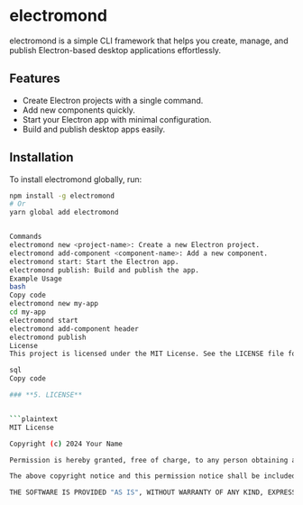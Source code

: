 # electromond

electromond is a simple CLI framework that helps you create, manage, and publish Electron-based desktop applications effortlessly.

## Features

- Create Electron projects with a single command.
- Add new components quickly.
- Start your Electron app with minimal configuration.
- Build and publish desktop apps easily.

## Installation

To install electromond globally, run:

```bash
npm install -g electromond
# Or
yarn global add electromond


Commands
electromond new <project-name>: Create a new Electron project.
electromond add-component <component-name>: Add a new component.
electromond start: Start the Electron app.
electromond publish: Build and publish the app.
Example Usage
bash
Copy code
electromond new my-app
cd my-app
electromond start
electromond add-component header
electromond publish
License
This project is licensed under the MIT License. See the LICENSE file for details.

sql
Copy code

### **5. LICENSE**


```plaintext
MIT License

Copyright (c) 2024 Your Name

Permission is hereby granted, free of charge, to any person obtaining a copy of this software and associated documentation files (the "Software"), to deal in the Software without restriction, including without limitation the rights to use, copy, modify, merge, publish, distribute, sublicense, and/or sell copies of the Software, and to permit persons to whom the Software is furnished to do so, subject to the following conditions:

The above copyright notice and this permission notice shall be included in all copies or substantial portions of the Software.

THE SOFTWARE IS PROVIDED "AS IS", WITHOUT WARRANTY OF ANY KIND, EXPRESS OR IMPLIED, INCLUDING BUT NOT LIMITED TO THE WARRANTIES OF MERCHANTABILITY, FITNESS FOR A PARTICULAR PURPOSE AND NONINFRINGEMENT. IN NO EVENT SHALL THE AUTHORS OR COPYRIGHT HOLDERS BE LIABLE FOR ANY CLAIM, DAMAGES OR OTHER LIABILITY, WHETHER IN AN ACTION OF CONTRACT, TORT OR OTHERWISE, ARISING FROM, OUT OF OR IN CONNECTION WITH THE SOFTWARE OR THE USE OR OTHER DEALINGS IN THE SOFTWARE.
